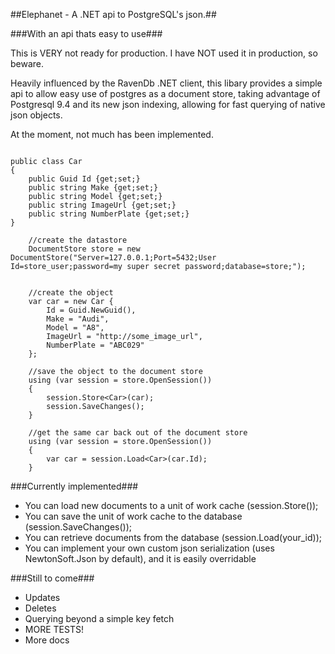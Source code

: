 ##Elephanet - A .NET api to PostgreSQL's json.##

###With an api thats easy to use###

This is VERY not ready for production.  I have NOT used it in production, so beware.

Heavily influenced by the RavenDb .NET client, this libary provides a simple api to allow easy use of postgres as a document store, taking advantage of Postgresql 9.4 and its new json indexing, allowing for fast querying of native json objects.

At the moment, not much has been implemented.

```

public class Car
{
 	public Guid Id {get;set;}
	public string Make {get;set;}
	public string Model {get;set;}
	public string ImageUrl {get;set;}
	public string NumberPlate {get;set;}
}

	//create the datastore
	DocumentStore store = new DocumentStore("Server=127.0.0.1;Port=5432;User Id=store_user;password=my super secret password;database=store;");
	
	
	//create the object
	var car = new Car {
		Id = Guid.NewGuid(),
		Make = "Audi",
		Model = "A8",
		ImageUrl = "http://some_image_url",
		NumberPlate = "ABC029"
	};

	//save the object to the document store
	using (var session = store.OpenSession())
	{
		session.Store<Car>(car);
		session.SaveChanges();
	}

	//get the same car back out of the document store
	using (var session = store.OpenSession())
	{
		var car = session.Load<Car>(car.Id);
	}
```

###Currently implemented###

* You can load new documents to a unit of work cache (session.Store<T>());
* You can save the unit of work cache to the database (session.SaveChanges());
* You can retrieve documents from the database (session.Load<T>(your_id));
* You can implement your own custom json serialization (uses NewtonSoft.Json by default), and it is easily overridable

###Still to come###

* Updates
* Deletes
* Querying beyond a simple key fetch
* MORE TESTS!
* More docs
